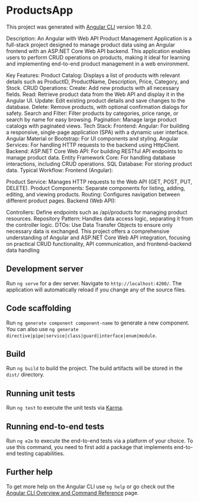 # ProductsApp

This project was generated with [Angular CLI](https://github.com/angular/angular-cli) version 18.2.0.

Description: An Angular with Web API Product Management Application is a full-stack project designed to manage product data using an Angular frontend with an ASP.NET Core Web API backend. This application enables users to perform CRUD operations on products, making it ideal for learning and implementing end-to-end product management in a web environment.

Key Features:
Product Catalog: Displays a list of products with relevant details such as ProductID, ProductName, Description, Price, Category, and Stock.
CRUD Operations:
Create: Add new products with all necessary fields.
Read: Retrieve product data from the Web API and display it in the Angular UI.
Update: Edit existing product details and save changes to the database.
Delete: Remove products, with optional confirmation dialogs for safety.
Search and Filter: Filter products by categories, price range, or search by name for easy browsing.
Pagination: Manage large product catalogs with paginated views.
Tech Stack:
Frontend:
Angular: For building a responsive, single-page application (SPA) with a dynamic user interface.
Angular Material or Bootstrap: For UI components and styling.
Angular Services: For handling HTTP requests to the backend using HttpClient.
Backend:
ASP.NET Core Web API: For building RESTful API endpoints to manage product data.
Entity Framework Core: For handling database interactions, including CRUD operations.
SQL Database: For storing product data.
Typical Workflow:
Frontend (Angular):

Product Service: Manages HTTP requests to the Web API (GET, POST, PUT, DELETE).
Product Components: Separate components for listing, adding, editing, and viewing products.
Routing: Configures navigation between different product pages.
Backend (Web API):

Controllers: Define endpoints such as /api/products for managing product resources.
Repository Pattern: Handles data access logic, separating it from the controller logic.
DTOs: Use Data Transfer Objects to ensure only necessary data is exchanged.
This project offers a comprehensive understanding of Angular and ASP.NET Core Web API integration, focusing on practical CRUD functionality, API communication, and frontend-backend data handling

## Development server

Run `ng serve` for a dev server. Navigate to `http://localhost:4200/`. The application will automatically reload if you change any of the source files.

## Code scaffolding

Run `ng generate component component-name` to generate a new component. You can also use `ng generate directive|pipe|service|class|guard|interface|enum|module`.

## Build

Run `ng build` to build the project. The build artifacts will be stored in the `dist/` directory.

## Running unit tests

Run `ng test` to execute the unit tests via [Karma](https://karma-runner.github.io).

## Running end-to-end tests

Run `ng e2e` to execute the end-to-end tests via a platform of your choice. To use this command, you need to first add a package that implements end-to-end testing capabilities.

## Further help

To get more help on the Angular CLI use `ng help` or go check out the [Angular CLI Overview and Command Reference](https://angular.dev/tools/cli) page.
